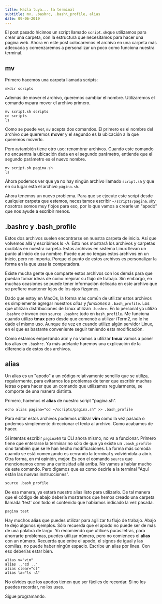 ```yaml
---
title: Hazla tuya... la terminal
subtitle: mv, .bashrc, .bash\_profile, alias
date: 09-06-2019
---
```


El post pasado hicimos un script llamado `script.sh`que utilizamos para crear una carpeta, con la estructura que necesitamos para hacer una página web. Ahora en este post colocaremos el archivo en una carpeta más adecuada y comenzaremos a personalizar un poco como funciona nuestra terminal.

## mv

Primero hacemos una carpeta llamada scripts:

```
mkdir scripts
```

Además de mover el archivo, queremos cambiar el nombre. Utilizaremos el comando `mv`para mover el archivo primero.

```
mv script.sh scripts
cd scripts
ls
```

Como se puede ver, `mv` acepta dos comandos. El primero es el nombre del archivo que queremos **m**o**v**er y el segundo es la ubicación a la que queremos moverlo.

Pero `mv`también tiene otro uso: renombrar archivos. Cuando este comando no encuentra la ubicación dada en el segundo parámetro, entiende que el segundo parámetro es el nuevo nombre.

```
mv script.sh pagina.sh
ls
```

Ahora podemos ver que ya no hay ningún archivo llamado `script.sh` y que en su lugar está el archivo `página.sh`.

Ahora tenemos un nuevo problema. Para que se ejecute este script desde cualquier carpeta que estemos, necesitamos escribir `~/scripts/pagina.sh`y nosotros somos muy flojos para eso, por lo que vamos a crearle un "apodo" que nos ayude a escribir menos.

## .bashrc y .bash\_profile

Estos dos archivos suelen encontrarse en nuestra carpeta de inicio. Así que volvemos allá y escribimos ls -A. Esto nos mostrará los archivos y carpetas oculatas en nuestra carpeta. Estos archivos en sistema Linux llevan un punto al inicio de su nombre. Puede que no tengas estos archivos en un inicio, pero no importa. Porque el punto de estos archivos es personalizar la forma en la que usas la computadora.

Existe mucha gente que comparte estos archivos con los demás para que puedan tomar ideas de como mejorar su flujo de trabajo. Sin embargo, en muchas ocasiones se puede tener información delicada en este archivo que se prefiere mantener lejos de los ojos fizgones.

Dado que estoy en MacOs, la forma más común de utilizar estos archivos es simplemente agregar nuestros *alias* y *funciones* a `.bash_profile`. Los que utilizan distribuciones de Linux utilizan `.bashrc`. En lo personal yo utilizo `.bashrc` e invoco con `source .bashrc` todo en `bash_profile`. Me funciona cuando utilizo **tmux** pero desde que comencé a utilizar iTerm2, no le he dado el mismo uso. Aunque de vez en cuando utilizo algún servidor Linux, en el que es bastante conveniente seguir teniendo esta modificación.

Como estamos empezando aún y no vamos a utilizar **tmux** vamos a poner los alias en `.bashrc`. Ya más adelante haremos una explicación de la diferencia de estos dos archivos.

## alias

Un alias es un "apodo" a un código relativamente sencillo que se utiliza, regularmente, para evitarnos los problemas de tener que escribir muchas letras o para hacer que un comando que utilizamos regularmente, se comporte de una manera distinta.

Primero, haremos el **alias** de nuestro script "pagina.sh".

```
echo alias pagina="cd ~/scripts/pagina.sh" >> .bash_profile
```


Para editar estos archivos podemos utilizar **vim** como la vez pasada o podemos simplemente direccionar el texto al archivo. Como acabamos de hacer.

Si intentas escribir `pagina`en tu CLI ahora mismo, no va a funcionar. Primero tiene que enterarse la terminar no sólo de que ya existe un `.bash_profile` sino también que se le han hecho modificaciones. La forma más comoda cuando se está comenzando es cerrando la terminal y volviéndola a abrir. Otra forma, en mi opinión, mejor. Es con el comando `source` que mencionamos como una curiosidad allá arriba. No vamos a hablar mucho de este comando. Pero digamos que es como decirle a la terminal "Aquí están las nuevas instrucciones".

```
source .bash_profile
```

De esa manera, ya estará nuestro alias listo para utilizarlo. De tal manera que el código de abajo debería mostrarnos que hemos creado una carpeta llamada 'test' con todo el contenido que habíamos indicado la vez pasada.

```
pagina test
```

Hay muchos **alias** que puedes utilizar para agilizar tu flujo de trabajo. Abajo te dejo algunos ejemplos. Sólo recuerda que el apodo no puede ser de más de una palabra de largo. Yo recomiendo que utilices puras letras, para ahorrarte problemas, puedes utilizar número, pero no comiences el **alias** con un número. Recuerda que entre el apodo, el signos de igual y las comillas, no puede haber ningún espacio. Escribe un alias por línea. Con eso deberías estar bien.

```
alias v="vim"
alias .."cd .."
alias clear="cl"
alias la="ls -A"
```

No olvides que los apodos tienen que ser fáciles de recordar. Si no los puedes recordar, no los uses.

Sigue programando.
